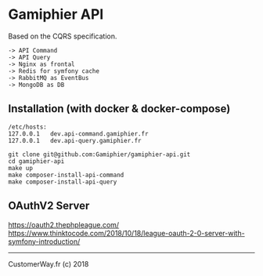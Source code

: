 # Gamiphier API

Based on the CQRS specification.

    -> API Command
    -> API Query
    -> Nginx as frontal
    -> Redis for symfony cache
    -> RabbitMQ as EventBus
    -> MongoDB as DB

## Installation (with docker & docker-compose)

    /etc/hosts:
    127.0.0.1   dev.api-command.gamiphier.fr
    127.0.0.1   dev.api-query.gamiphier.fr

    git clone git@github.com:Gamiphier/gamiphier-api.git
    cd gamiphier-api
    make up
    make composer-install-api-command
    make composer-install-api-query

## OAuthV2 Server

https://oauth2.thephpleague.com/
https://www.thinktocode.com/2018/10/18/league-oauth-2-0-server-with-symfony-introduction/


-----------
CustomerWay.fr (c) 2018
